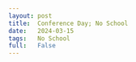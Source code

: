 ```yaml
---
layout: post
title:  Conference Day; No School
date:   2024-03-15
tags:   No School
full:   False
---
```


